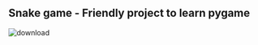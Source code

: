 ## Snake game - Friendly project to learn pygame



![download](https://github.com/Guilhermertp/Python-Games/assets/80826962/b71ba17b-b2a0-417f-8264-34053d6ddbe4)
